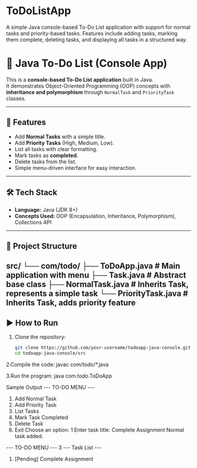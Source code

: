 # ToDoListApp
A simple Java console-based To-Do List application with support for normal tasks and priority-based tasks. Features include adding tasks, marking them complete, deleting tasks, and displaying all tasks in a structured way.
# 📝 Java To-Do List (Console App)

This is a **console-based To-Do List application** built in Java.  
It demonstrates Object-Oriented Programming (OOP) concepts with **inheritance and polymorphism** through `NormalTask` and `PriorityTask` classes.

---

## 🚀 Features
- Add **Normal Tasks** with a simple title.
- Add **Priority Tasks** (High, Medium, Low).
- List all tasks with clear formatting.
- Mark tasks as **completed**.
- Delete tasks from the list.
- Simple menu-driven interface for easy interaction.

---

## 🛠️ Tech Stack
- **Language:** Java (JDK 8+)
- **Concepts Used:** OOP (Encapsulation, Inheritance, Polymorphism), Collections API

---

## 📂 Project Structure
src/
└── com/todo/
├── ToDoApp.java # Main application with menu
├── Task.java # Abstract base class
├── NormalTask.java # Inherits Task, represents a simple task
└── PriorityTask.java # Inherits Task, adds priority feature
---

## ▶️ How to Run
1. Clone the repository:
   ```bash
   git clone https://github.com/your-username/todoapp-java-console.git
   cd todoapp-java-console/src

2.Compile the code:
javac com/todo/*.java

3.Run the program:
java com.todo.ToDoApp

Sample Output
--- TO-DO MENU ---
1. Add Normal Task
2. Add Priority Task
3. List Tasks
4. Mark Task Completed
5. Delete Task
6. Exit
Choose an option: 1
Enter task title: Complete Assignment
Normal task added.

--- TO-DO MENU ---
3
--- Task List ---
1. [Pending] Complete Assignment

